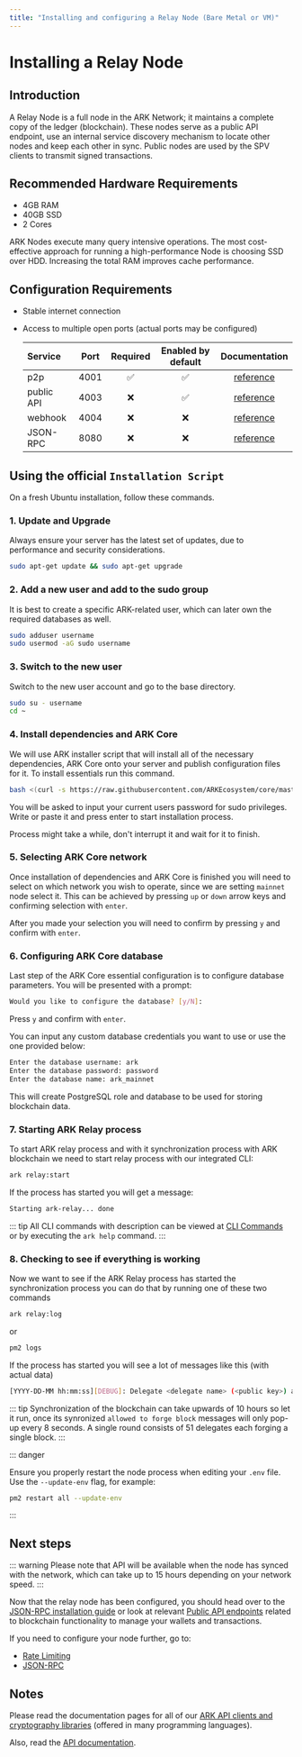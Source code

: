 ```yaml
---
title: "Installing and configuring a Relay Node (Bare Metal or VM)"
---
```


# Installing a Relay Node

## Introduction

A Relay Node is a full node in the ARK Network; it maintains a complete copy of the ledger (blockchain). These nodes serve as a public API endpoint, use an internal service discovery mechanism to locate other nodes and keep each other in sync. Public nodes are used by the SPV clients to transmit signed transactions.

## Recommended Hardware Requirements

- 4GB RAM
- 40GB SSD
- 2 Cores

ARK Nodes execute many query intensive operations. The most cost-effective approach for running a high-performance Node is choosing SSD over HDD. Increasing the total RAM improves cache performance.

## Configuration Requirements

- Stable internet connection
- Access to multiple open ports (actual ports may be configured)

  | Service    | Port |      Required      | Enabled by default |              Documentation              |
  | :--------- | :--: | :----------------: | :----------------:	| :-------------------------------------: |
  | p2p        | 4001 | :white_check_mark: | :white_check_mark: | [reference](/api/p2p/)                  |
  | public API | 4003 |        :x:         | :white_check_mark: | [reference](/exchanges/public-api.html) |
  | webhook    | 4004 |        :x:         |        :x:         | [reference](/api/webhooks/)             |
  | JSON-RPC   | 8080 |        :x:         |        :x:         | [reference](/exchanges/json-rpc.html)   |

## Using the official `Installation Script`

On a fresh Ubuntu installation, follow these commands.

### 1. Update and Upgrade

Always ensure your server has the latest set of updates, due to performance and security considerations.

```bash
sudo apt-get update && sudo apt-get upgrade
```

### 2. Add a new user and add to the sudo group

It is best to create a specific ARK-related user, which can later own the required databases as well.

```bash
sudo adduser username
sudo usermod -aG sudo username
```

### 3. Switch to the new user

Switch to the new user account and go to the base directory.

```bash
sudo su - username
cd ~
```

### 4. Install dependencies and ARK Core

We will use ARK installer script that will install all of the necessary dependencies, ARK Core onto your server and publish configuration files for it. To install essentials run this command.

```bash
bash <(curl -s https://raw.githubusercontent.com/ARKEcosystem/core/master/install.sh)
```

You will be asked to input your current users password for sudo privileges. Write or paste it and press enter to start installation process.

Process might take a while, don't interrupt it and wait for it to finish.

### 5. Selecting ARK Core network

Once installation of dependencies and ARK Core is finished you will need to select on which network you wish to operate, since we are setting `mainnet` node select it. This can be achieved by pressing `up` or `down` arrow keys and confirming selection with `enter`.

After you made your selection you will need to confirm by pressing `y` and confirm with `enter`.

### 6. Configuring ARK Core database

Last step of the ARK Core essential configuration is to configure database parameters. You will be presented with a prompt:

```bash
Would you like to configure the database? [y/N]:
```

Press `y` and confirm with `enter`.

You can input any custom database credentials you want to use or use the one provided below:

```bash
Enter the database username: ark
Enter the database password: password
Enter the database name: ark_mainnet
```

This will create PostgreSQL role and database to be used for storing blockchain data.

### 7. Starting ARK Relay process

To start ARK relay process and with it synchronization process with ARK blockchain we need to start relay process with our integrated CLI:

```bash
ark relay:start
```

If the process has started you will get a message:

```bash
Starting ark-relay... done
```

::: tip
All CLI commands with description can be viewed at [CLI Commands](/guidebook/core/cli.html#available-commands) or by executing the `ark help` command.
:::

### 8. Checking to see if everything is working

Now we want to see if the ARK Relay process has started the synchronization process you can do that by running one of these two commands

```bash
ark relay:log
```

or

```bash
pm2 logs
```

If the process has started you will see a lot of messages like this (with actual data)

```bash
[YYYY-DD-MM hh:mm:ss][DEBUG]: Delegate <delegate name> (<public key>) allowed to forge block <#> 👍
```

::: tip
Synchronization of the blockchain can take upwards of 10 hours so let it run, once its synronized `allowed to forge block` messages will only pop-up every 8 seconds. A single round consists of 51 delegates each forging a single block.
:::

::: danger

Ensure you properly restart the node process when editing your `.env` file. Use the `--update-env` flag, for example:

```bash
pm2 restart all --update-env
```

:::

## Next steps

::: warning
Please note that API will be available when the node has synced with the network, which can take up to 15 hours depending on your network speed.
:::

Now that the relay node has been configured, you should head over to the [JSON-RPC installation guide](/exchanges/json-rpc.html) or look at relevant [Public API endpoints](/exchanges/public-api.html) related to blockchain functionality to manage your wallets and transactions.

If you need to configure your node further, go to:

- [Rate Limiting](/exchanges/rate-limiting.html)
- [JSON-RPC](/exchanges/json-rpc.html)

## Notes

Please read the documentation pages for all of our [ARK API clients and cryptography libraries](/sdk/) (offered in many programming languages).

Also, read the [API documentation](/api/public/v2/).
